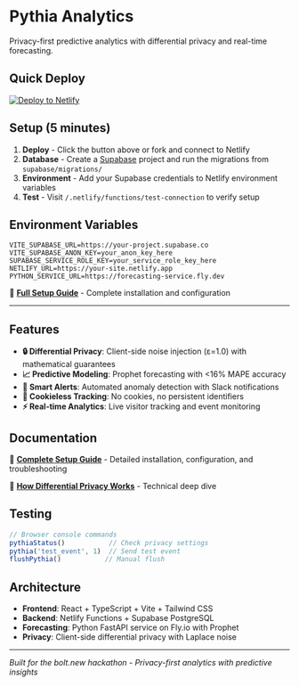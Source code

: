 # Pythia Analytics

Privacy-first predictive analytics with differential privacy and real-time forecasting.

## Quick Deploy

[![Deploy to Netlify](https://www.netlify.com/img/deploy/button.svg)](https://app.netlify.com/start/deploy?repository=https://github.com/heathergrass/Pythia-analytics)

## Setup (5 minutes)

1. **Deploy** - Click the button above or fork and connect to Netlify
2. **Database** - Create a [Supabase](https://supabase.com) project and run the migrations from `supabase/migrations/`
3. **Environment** - Add your Supabase credentials to Netlify environment variables
4. **Test** - Visit `/.netlify/functions/test-connection` to verify setup

## Environment Variables

```env
VITE_SUPABASE_URL=https://your-project.supabase.co
VITE_SUPABASE_ANON_KEY=your_anon_key_here
SUPABASE_SERVICE_ROLE_KEY=your_service_role_key_here
NETLIFY_URL=https://your-site.netlify.app
PYTHON_SERVICE_URL=https://forecasting-service.fly.dev
```

📖 **[Full Setup Guide](/docs)** - Complete installation and configuration

---

## Features

- **🔒 Differential Privacy**: Client-side noise injection (ε=1.0) with mathematical guarantees
- **📈 Predictive Modeling**: Prophet forecasting with <16% MAPE accuracy
- **🚨 Smart Alerts**: Automated anomaly detection with Slack notifications
- **🍪 Cookieless Tracking**: No cookies, no persistent identifiers
- **⚡ Real-time Analytics**: Live visitor tracking and event monitoring

## Documentation

📖 **[Complete Setup Guide](/docs)** - Detailed installation, configuration, and troubleshooting

🧠 **[How Differential Privacy Works](/blog/differential-privacy)** - Technical deep dive

## Testing

```javascript
// Browser console commands
pythiaStatus()           // Check privacy settings
pythia('test_event', 1)  // Send test event
flushPythia()           // Manual flush
```

## Architecture

- **Frontend**: React + TypeScript + Vite + Tailwind CSS
- **Backend**: Netlify Functions + Supabase PostgreSQL
- **Forecasting**: Python FastAPI service on Fly.io with Prophet
- **Privacy**: Client-side differential privacy with Laplace noise

---

*Built for the bolt.new hackathon - Privacy-first analytics with predictive insights*